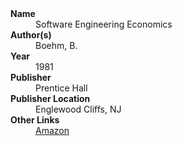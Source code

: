 
<dl>
	<dt><strong>Name</strong></dt>
	<dd>Software Engineering Economics</dd>
	<dt><strong>Author(s)</strong></dt>
	<dd>Boehm, B.</dd>
	<dt><strong>Year</strong></dt>
	<dd>1981</dd>
	<dt><strong>Publisher</strong></dt>
	<dd>Prentice Hall</dd>
	<dt><strong>Publisher Location</strong></dt>
	<dd>Englewood Cliffs, NJ</dd>
	<dt><strong>Other Links</strong></dt>
	<dd><a href="https://www.amazon.com/Software-Engineering-Economics-Barry-Boehm/dp/0138221227">Amazon</a></dd>
</dl>

